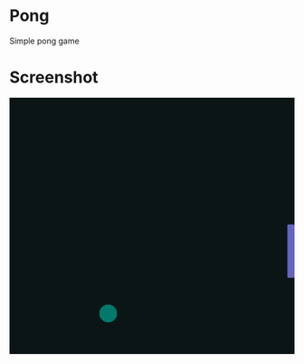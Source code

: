 # Pong
Simple pong game

# Screenshot
![pong.png](https://github.com/anhsirk0/pygames/blob/master/Pong/pong.png)
